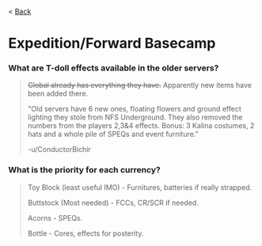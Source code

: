 < [Back](/GFL/mainpage)

# Expedition/Forward Basecamp

### What are T-doll effects available in the older servers?

> ~~Global already has everything they have.~~ Apparently new items have been added there.
>
> "Old servers have 6 new ones, floating flowers and ground effect lighting they stole from NFS Underground. They also removed the numbers from the players 2,3&4 effects. Bonus: 3 Kalina costumes, 2 hats and a whole pile of SPEQs and event furniture."
>
> -u/ConductorBichir

### What is the priority for each currency?

> Toy Block (least useful IMO) - Furnitures, batteries if really strapped.
>
> Buttstock (Most needed) - FCCs, CR/SCR if needed.
>
> Acorns - SPEQs.
>
> Bottle - Cores, effects for posterity.